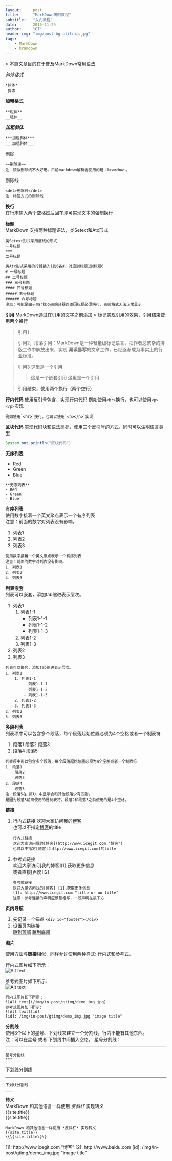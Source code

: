 ```yaml
---
layout:     post
title:      "MarkDown简明教程"
subtitle:   "入门教程"
date:       2015-11-29
author:     "GT"
header-img: "img/post-bg-alitrip.jpg"
tags:
    - MarkDown
    - kramdown
---
```

<div id="top"></div>
> 本篇文章目的在于普及MarkDown常用语法.

*斜体格式*  

```
*斜体*   
_斜体_
```

**加粗格式**

```
**粗体**
__粗体__
```

***加粗斜体***

```
***加粗斜体***
___加粗斜体___
```

~~删除~~

```
~~删除线~~  
注：貌似删除线不大好用。目前markdown解析器使用的是：kramdown。
```

<del>删除线</del>  

```
<del>删除线</del>  
注：标签方式的删除线
```

**换行**  
在行末输入两个空格然后回车即可实现文本的强制换行

**标题**  
MarkDown 支持两种标题语法，类Setext和Atx形式  

```
类Setext形式采用底线的形式
一号标题
===
二号标题
---
类Atx形式采用的行首插入1到6各#，对应到标题1到标题6
# 一号标题
## 二号标题
### 三号标题
#### 四号标题
##### 五号标题
###### 六号标题
注意：可能是由于markDown编译器的原因标题必须换行，否则格式无法正常显示
```
**引用**
MarkDown通过在引用的文字之前添加 > 标记实现引用的效果，引用结束使用两个换行

> 引用1

> 引用2，段落引用：MarkDown是一种轻量级标记语言，把作者总繁杂的排版工作中解放出来，实现 **易读易写**的文章工作，已经逐渐成为事实上的行业标准。

> 引用3
> 这里是一个引用
> > 这是一个嵌套引用
> 这里是一个引用

> **引用结束，使用两个换行（两个空行）**

**行内代码**
使用反引号包含，实现行内代码
例如使用`<br>`换行，也可以使用`<p></p>`实现
```
例如使用`<br>`换行，也可以使用`<p></p>`实现
```

**区块代码**
实现代码块和语法高亮，使用三个反引号的方式，同时可以注明语言类型

```java  
System.out.println("区块代码")
```

**无序列表**

- Red
- Green
- Blue

```
**无序列表**
- Red  
- Green  
- Blue
```

**有序列表**  
使用数字接着一个英文聚点表示一个有序列表  
注意：前面的数字对列表没有影响。

1. 列表1
2. 列表2
4. 列表3

```
使用数字接着一个英文聚点表示一个有序列表
注意：前面的数字对列表没有影响。
1. 列表1
2. 列表2
4. 列表3
```

**列表嵌套**  
列表可以嵌套，添加tab缩进表示层次。

1. 列表1
	1. 列表1-1
		- 列表1-1-1
		- 列表1-1-2
		- 列表1-1-3
	2. 列表1-2
	3. 列表1-3
2. 列表2
3. 列表3

```
列表可以嵌套，添加tab缩进表示层次。
1. 列表1
	1. 列表1-1
		- 列表1-1-1
		- 列表1-1-2
		- 列表1-1-3
	2. 列表1-2
	3. 列表1-3
2. 列表2
3. 列表3
```

**多段列表**  
列表项中可以包含多个段落，每个段落起始位置必须为4个空格或者一个制表符  

1. 段落1
    段落2
    段落3
2. 段落4
	段落5

```
列表项中可以包含多个段落，每个段落起始位置必须为4个空格或者一个制表符  
1. 段落1
    段落2
    段落3
2. 段落4
	段落5  
注：段落5在 区块 中显示会和其他段落少有区别，  
是因为段落5前面使用的是制表符，段落2和段落3之前使用的是4个空格。
```

 **链接**  
 
1. 行内式链接
    欢迎大家访问我的[博客](http://www.icegit.com "博客")  
    也可以不指定[博客](http://www.icegit.com)的title  
    
    ```
    行内式链接  
    欢迎大家访问我的[博客](http://www.icegit.com "博客")  
    也可以不指定[博客](http://www.icegit.com)的title
    ``` 
    
2. 参考式链接   
    欢迎大家访问[我的博客][1],获取更多信息  
    或者直接[百度][2]
    
    ```
    参考式链接  
    欢迎大家访问我的[博客] [1],获取更多信息  
    [1]: http://www.icegit.com "title or no title"  
    注意：参考连接的声明应该顶格写，一般声明在最下方  
    ```
	
 


**页内导航**  

1. 先记录一个锚点
    `<div id="footer"></div>`  
2. 设置页内链接  
    [跳到顶部](#top)
    [跳到底部](#footer)

**图片**  

使用方法与**链接**相似，同样允许使用两种样式:	行内式和参考式。

行内式图片如下所示：  
![Alt text](/img/in-post/gtimg/demo_img.jpg)

参考式图片如下所示:  
![Alt text][id]

[id]: /img/in-post/gtimg/demo_img.jpg "image title"

```
行内式图片如下所示：  
![Alt text](/img/in-post/gtimg/demo_img.jpg)  
参考式图片如下所示:  
![Alt text][id]
[id]: /img/in-post/gtimg/demo_img.jpg "image title"
```

**分割线**  
使用3个以上的星号、下划线来建立一个分割线，行内不能有其他东西。  
注：可以在星号 或者 下划线中间插入空格。
星号分割线：  

***

```
星号分割线
***
```

下划线分割线  

___

```
下划线分割线  
___
```

**转义**  
MarkDown 和其他语言一样使用 *反斜杠* 实现转义  
{{site.title}}  
\{\{site.title\}\}

```
MarkDown 和其他语言一样使用 *反斜杠* 实现转义  
{{site.title}}  
\{\{site.title\}\}
```




<div id="footer"></div>
[1]: http://www.icegit.com "博客"  
[2]: http://www.baidu.com 
[id]: /img/in-post/gtimg/demo_img.jpg "image title"